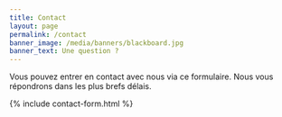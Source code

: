```yaml
---
title: Contact
layout: page
permalink: /contact
banner_image: /media/banners/blackboard.jpg
banner_text: Une question ?
---
```


Vous pouvez entrer en contact avec nous via ce formulaire.
Nous vous répondrons dans les plus brefs délais.

{% include contact-form.html %}
